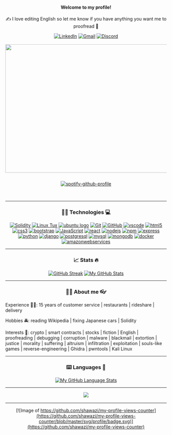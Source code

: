 <div align="center"> 
        <h4> Welcome to my profile! </h4>
        <p> ✍️ I love editing English so let me know if you have anything you want me to proofread 👀 </p>
</div>
<div align="center"> 
        <a href="https://www.linkedin.com/in/shawazai/" target="_blank"><img alt="LinkedIn"
                src="https://img.shields.io/badge/linkedin-%230077B5.svg?&style=for-the-badge&logo=linkedin&logoColor=white" height=35 /></a>
        <a href="mailto:shawazisonfire@gmail.com" target="_blank"><img alt="Gmail"
                src="https://img.shields.io/badge/-Gmail-D14836?style=for-the-badge&logo=Gmail&logoColor=white" height="35" /></a>
        <a href="https://discord.com/users/623026537586753567" target="_blank"><img alt="Discord" 
                src="https://img.shields.io/static/v1?message=Discord&logo=discord&label=&color=7289DA&logoColor=white&labelColor=&style=for-the-badge" height="35" alt="discord logo"  /></a>
</div>
<br>
<div align="center">
  <img src="https://i.imgur.com/U0m1WMG.png" width="1000" height="400"/>
        
###
        
 [![spotify-github-profile](https://spotify-github-profile.vercel.app/api/view?uid=126468208&cover_image=true&theme=default&show_offline=false&background_color=121212)](https://github.com/kittinan/spotify-github-profile)
        
</div>
<br>
<hr>
<div align="center">
  <h3> 👨‍💻 Technologies 💻 </h3>

<a href="https://solidity.readthedocs.io/" target="_blank"><img src="https://cdn.jsdelivr.net/gh/devicons/devicon/icons/solidity/solidity-original.svg" alt="Solidity" height="30" width="42" alt="Solidity"/></a>
<a href="https://www.linux.org/" target="_blank"><img
    src="https://cdn.jsdelivr.net/gh/devicons/devicon/icons/linux/linux-original.svg"
    height="30" width="42" alt="Linux Tux" /></a>
<a href="https://www.ubuntu.com/" target="_blank"><img
    src="https://cdn.jsdelivr.net/gh/devicons/devicon/icons/ubuntu/ubuntu-plain.svg"
    height="30" width="42" alt="ubuntu logo" /></a>
<a href="https://git-scm.com/" target="_blank"><img
    src="https://cdn.jsdelivr.net/gh/devicons/devicon/icons/git/git-original.svg"
    height="30" width="42" alt="Git" /></a>
<a href="https://github.com/" target="_blank"><img
    src="https://cdn.jsdelivr.net/gh/devicons/devicon/icons/github/github-original.svg"
    height="30" width="42" alt="GitHub" /></a>
<a href="https://code.visualstudio.com/" target="_blank"><img
    src="https://cdn.jsdelivr.net/gh/devicons/devicon/icons/vscode/vscode-original.svg"
    height="30" width="42" alt="vscode" /></a>
<a
href="https://developer.mozilla.org/en-US/docs/Web/Guide/HTML/HTML5"
target="_blank"><img
    src="https://cdn.jsdelivr.net/gh/devicons/devicon/icons/html5/html5-original.svg"
    height="30" width="42" alt="html5" /></a>
<a
href="https://developer.mozilla.org/en-US/docs/Web/CSS/CSS3"
target="_blank"><img
    src="https://cdn.jsdelivr.net/gh/devicons/devicon/icons/css3/css3-original.svg"
    height="30" width="42" alt="css3" /></a>
<a href="https://getbootstrap.com/" target="_blank"><img
    src="https://cdn.jsdelivr.net/gh/devicons/devicon/icons/bootstrap/bootstrap-original.svg"
    height="30" width="42" alt="bootstrap" /></a>
<a
href="https://developer.mozilla.org/en-US/docs/Web/JavaScript"
target="_blank"><img
    src="https://cdn.jsdelivr.net/gh/devicons/devicon/icons/javascript/javascript-original.svg"
    height="30" width="42" alt="JavaScript" /></a>
<a href="https://reactjs.org/" target="_blank"><img
    src="https://cdn.jsdelivr.net/gh/devicons/devicon/icons/react/react-original.svg"
    height="30" width="42" alt="react" /></a>
<a href="https://nodejs.org/" target="_blank"><img
    src="https://cdn.jsdelivr.net/gh/devicons/devicon/icons/nodejs/nodejs-original.svg"
    height="30" width="42" alt="nodejs" /></a>
<a href="https://www.npmjs.com/" target="_blank"><img
    src="https://cdn.jsdelivr.net/gh/devicons/devicon/icons/npm/npm-original-wordmark.svg"
    height="30" width="42" alt="npm" /></a>
<a href="https://expressjs.com/" target="_blank"><img
    src="https://cdn.jsdelivr.net/gh/devicons/devicon/icons/express/express-original.svg"
    height="30" width="42" alt="express" /></a>
<a href="https://www.python.org/" target="_blank"><img
    src="https://cdn.jsdelivr.net/gh/devicons/devicon/icons/python/python-original.svg"
    height="30" width="42" alt="python" /></a>
<a href="https://www.djangoproject.com/" target="_blank"><img
    src="https://cdn.jsdelivr.net/gh/devicons/devicon/icons/django/django-plain.svg"
    height="30" width="42" alt="django" /></a>
<a href="https://www.postgresql.org/" target="_blank"><img
    src="https://cdn.jsdelivr.net/gh/devicons/devicon/icons/postgresql/postgresql-original.svg"
    height="30" width="42" alt="postgresql" /></a>
<a href="https://www.mysql.com/" target="_blank"><img
    src="https://cdn.jsdelivr.net/gh/devicons/devicon/icons/mysql/mysql-original.svg"
    height="30" width="42" alt="mysql" /></a>
<a href="https://www.mongodb.com/" target="_blank"><img
    src="https://cdn.jsdelivr.net/gh/devicons/devicon/icons/mongodb/mongodb-original.svg"
    height="30" width="42" alt="mongodb" /></a>
<a href="https://www.docker.com/" target="_blank"><img
    src="https://cdn.jsdelivr.net/gh/devicons/devicon/icons/docker/docker-original.svg"
    height="30" width="42" alt="docker" /></a>
<a href="https://aws.amazon.com/" target="_blank"><img
    src="https://cdn.jsdelivr.net/gh/devicons/devicon/icons/amazonwebservices/amazonwebservices-original.svg"
    height="30" width="42" alt="amazonwebservices" /></a>
  
---

### 📈 Stats 🔥
 [![GitHub Streak](http://github-readme-streak-stats.herokuapp.com?user=shawazi&theme=dark)](https://git.io/streak-stats) 
 [![My GitHub Stats](https://github-readme-stats.vercel.app/api/?username=shawazi&count_private=true&theme=tokyonight&showicons=true)]()
 <br>
 <hr>
  
<h3> 👨‍💼 About me 👓 </h3>
  
<div align="left">
        
Experience 👷‍♂️: 15 years of customer service | restaurants | rideshare | delivery
  
Hobbies 🚔: reading Wikipedia | fixing Japanese cars | Solidity 
        
Interests 📖: crypto | smart contracts | stocks | fiction | English | proofreading | debugging | corruption | malware | blackmail | extortion | justice | morality | suffering | altruism | infiltration | exploitation | souls-like games | reverse-engineering | Ghidra | pwntools | Kali Linux 

</div>
        
---
        
### ⌨️ Languages 📢
[![My GitHub Language Stats](https://github-readme-stats.vercel.app/api/top-langs/?username=shawazi&langs_count=5&theme=tokyonight)]()

---

<img src="https://i.imgur.com/YKy8AUd.jpg">        
        
---        
[![Image of https://github.com/shawazi/my-profile-views-counter](https://github.com/shawazi/my-profile-views-counter/blob/master/svg/profile/badge.svg)](https://github.com/shawazi/my-profile-views-counter)
